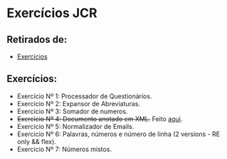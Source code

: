 # Exercícios JCR

## Retirados de:
- [Exercicios](https://www4.di.uminho.pt/~jcr/AULAS/didac/RepFichas/site/fichas/pl2015-f2.html)

## Exercícios:
- Exercício Nº 1: Processador de Questionários.
- Exercício Nº 2: Expansor de Abreviaturas.
- Exercício Nº 3: Somador de numeros.
- ~~Exercício Nº 4: Documento anotado em XML.~~ Feito [aqui](https://github.com/mishlawi/PL/tree/main/fichas/ficha5).
- Exercício Nº 5: Normalizador de Emails.
- Exercicio Nº 6: Palavras, números e número de linha (2 versions - RE only && flex).
- Exercicio Nº 7: Números mistos.

